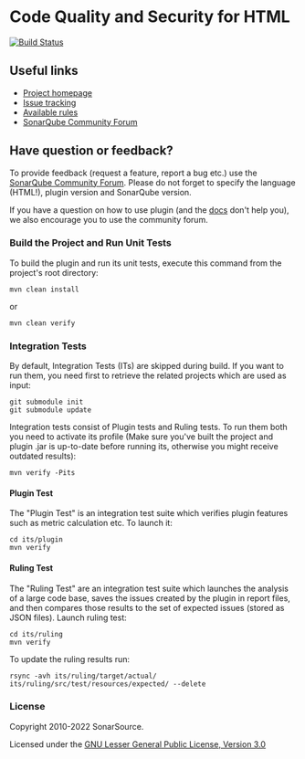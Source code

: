 Code Quality and Security for HTML
====================

[![Build Status](https://api.travis-ci.org/SonarSource/sonar-html.svg)](https://travis-ci.org/SonarSource/sonar-html)

Useful links
------------

* [Project homepage](https://redirect.sonarsource.com/plugins/web.html)
* [Issue tracking](https://jira.sonarsource.com/browse/SONARHTML/)
* [Available rules](https://rules.sonarsource.com/html)
* [SonarQube Community Forum](https://community.sonarsource.com/)

Have question or feedback?
--------------------------

To provide feedback (request a feature, report a bug etc.) use the [SonarQube Community Forum](https://community.sonarsource.com/). Please do not forget to specify the language (HTML!), plugin version and SonarQube version.

If you have a question on how to use plugin (and the [docs](https://docs.sonarqube.org/latest/analysis/languages/html/) don't help you), we also encourage you to use the community forum.


### Build the Project and Run Unit Tests

To build the plugin and run its unit tests, execute this command from the project's root directory:

    mvn clean install
or

    mvn clean verify

### Integration Tests

By default, Integration Tests (ITs) are skipped during build. If you want to run them, you need first to retrieve the related projects which are used as input:

    git submodule init 
    git submodule update

Integration tests consist of Plugin tests and Ruling tests. To run them both you need to activate its profile (Make sure you've built the project and plugin .jar is up-to-date before running its, otherwise you might receive outdated results):

    mvn verify -Pits

#### Plugin Test

The "Plugin Test" is an integration test suite which verifies plugin features such as metric calculation etc. To launch it:

    cd its/plugin 
    mvn verify

#### Ruling Test

The "Ruling Test" are an integration test suite which launches the analysis of a large code base, saves the issues created by the plugin in report files, and then compares those results to the set of expected issues (stored as JSON files). Launch ruling test:

    cd its/ruling
    mvn verify

To update the ruling results run:

    rsync -avh its/ruling/target/actual/ its/ruling/src/test/resources/expected/ --delete

### License

Copyright 2010-2022 SonarSource.

Licensed under the [GNU Lesser General Public License, Version 3.0](http://www.gnu.org/licenses/lgpl.txt)
